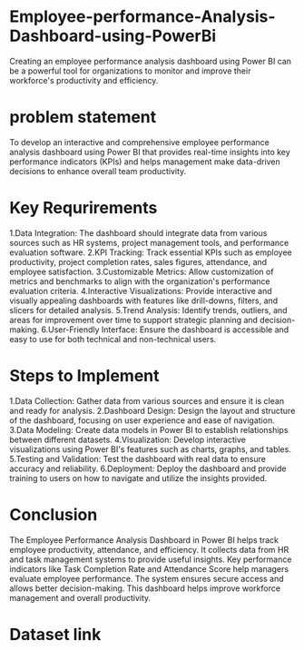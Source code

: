 # Employee-performance-Analysis-Dashboard-using-PowerBi
Creating an employee performance analysis dashboard using Power BI can be a powerful tool for organizations to monitor and improve their workforce's productivity and efficiency.
# problem statement
To develop an interactive and comprehensive employee performance analysis dashboard using Power BI that provides real-time insights into key performance indicators (KPIs) and helps management make data-driven decisions to enhance overall team productivity.

# Key Requrirements

1.Data Integration: The dashboard should integrate data from various sources such as HR systems, project management tools, and performance evaluation software.
2.KPI Tracking: Track essential KPIs such as employee productivity, project completion rates, sales figures, attendance, and employee satisfaction.
3.Customizable Metrics: Allow customization of metrics and benchmarks to align with the organization's performance evaluation criteria.
4.Interactive Visualizations: Provide interactive and visually appealing dashboards with features like drill-downs, filters, and slicers for detailed analysis.
5.Trend Analysis: Identify trends, outliers, and areas for improvement over time to support strategic planning and decision-making.
6.User-Friendly Interface: Ensure the dashboard is accessible and easy to use for both technical and non-technical users.

# Steps to Implement

1.Data Collection: Gather data from various sources and ensure it is clean and ready for analysis.
2.Dashboard Design: Design the layout and structure of the dashboard, focusing on user experience and ease of navigation.
3.Data Modeling: Create data models in Power BI to establish relationships between different datasets.
4.Visualization: Develop interactive visualizations using Power BI's features such as charts, graphs, and tables.
5.Testing and Validation: Test the dashboard with real data to ensure accuracy and reliability.
6.Deployment: Deploy the dashboard and provide training to users on how to navigate and utilize the insights provided.

# Conclusion
The Employee Performance Analysis Dashboard in Power BI helps track employee productivity, attendance, and efficiency. It collects data from HR and task management systems to provide useful insights. Key performance indicators like Task Completion Rate and Attendance Score help managers evaluate employee performance. The system ensures secure access and allows better decision-making. This dashboard helps improve workforce management and overall productivity.
# Dataset link


